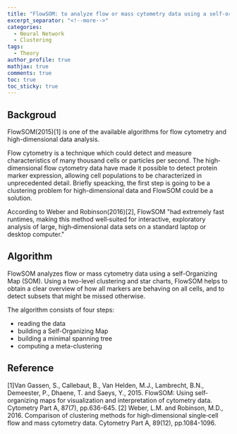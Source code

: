 ```yaml
---
title: "FlowSOM: to analyze flow or mass cytometry data using a self‐organizing map"
excerpt_separator: "<!--more-->"
categories:
  - Neural Network
  - Clustering
tags:
  - Theory
author_profile: true
mathjax: true
comments: true
toc: true
toc_sticky: true
---
```


Backgroud
----------------------
FlowSOM(2015)[1] is one of the available algorithms for flow cytometry and high-dimensional data analysis. 

Flow cytometry is a technique which could detect and measure characteristics of many thousand cells or particles per second. The high‐dimensional flow cytometry data have made it possible to detect protein marker expression, allowing cell populations to be characterized in unprecedented detail. Briefly speacking, the first step is going to be a clustering problem for high-dimensional data and FlowSOM could be a solution.

According to Weber and Robinson(2016)[2], FlowSOM "had extremely fast runtimes, making this method well‐suited for interactive, exploratory analysis of large, high‐dimensional data sets on a standard laptop or desktop computer."


Algorithm
---------------------------
FlowSOM analyzes flow or mass cytometry data using a self-Organizing Map (SOM). Using a two-level clustering and star charts, FlowSOM helps to obtain a clear overview of how all markers are behaving on all cells, and to detect subsets that might be missed otherwise.

The algorithm consists of four steps:

- reading the data
- building a Self-Organizing Map
- building a minimal spanning tree
- computing a meta-clustering



Reference
------------------
[1]Van Gassen, S., Callebaut, B., Van Helden, M.J., Lambrecht, B.N., Demeester, P., Dhaene, T. and Saeys, Y., 2015. FlowSOM: Using self‐organizing maps for visualization and interpretation of cytometry data. Cytometry Part A, 87(7), pp.636-645.
[2] Weber, L.M. and Robinson, M.D., 2016. Comparison of clustering methods for high‐dimensional single‐cell flow and mass cytometry data. Cytometry Part A, 89(12), pp.1084-1096.
